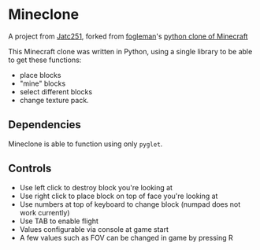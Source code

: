 # Mineclone
A project from [Jatc251](https://jatc251.com), forked from [fogleman](https://github.com/fogleman/)'s [python clone of Minecraft](https://github.com/fogleman/Minecraft/)

This Minecraft clone was written in Python, using a single library to be able to get these functions:
- place blocks
- "mine" blocks
- select different blocks
- change texture pack.

## Dependencies
Mineclone is able to function using only `pyglet`.

## Controls
- Use left click to destroy block you're looking at
- Use right click to place block on top of face you're looking at
- Use numbers at top of keyboard to change block (numpad does not work currently)
- Use TAB to enable flight
- Values configurable via console at game start
- A few values such as FOV can be changed in game by pressing R
